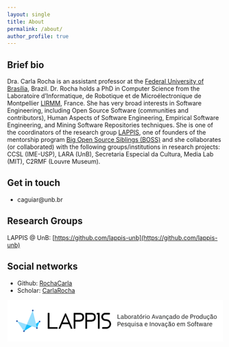 ```yaml
---
layout: single
title: About
permalink: /about/
author_profile: true
---
```


## Brief bio

Dra. Carla Rocha is an assistant professor at the [Federal University of Brasília](www.unb.br), Brazil. Dr. Rocha holds a PhD in Computer Science from the Laboratoire d’Informatique, de Robotique et de Microélectronique de Montpellier [LIRMM](http://lirmm.fr), France. She has very broad interests in Software Engineering, including Open Source Software (communities and contributors), Human Aspects of Software Engineering, Empirical Software Engineering, and Mining Software Repositories techniques. She is one of the coordinators of the research group [LAPPIS]((https://github.com/lappis-unb)), one of founders of the mentorship program [Big Open Source Siblings (BOSS)](https://github.com/BOSS-BigOpenSourceSibling/) and she collaborates (or collaborated) with the following groups/institutions in research projects: CCSL (IME-USP), LARA (UnB),  Secretaria Especial da Cultura, Media Lab (MIT),  C2RMF (Louvre Museum).

## Get in touch

- caguiar<span style="display:none">ignorethis</span>@unb.br



## Research Groups

LAPPIS @ UnB: [https://github.com/lappis-unb](https://github.com/lappis-unb)

## Social networks

- Github: [RochaCarla](https://github.com/RochaCarla)
- Scholar: [CarlaRocha](https://scholar.google.com/citations?user=_y8XHnAAAAAJ&hl=en)



![lappis](/images/lappis.png)